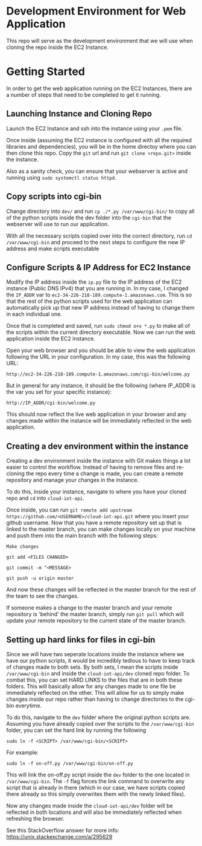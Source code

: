 # Development Environment for Web Application

This repo will serve as the development environment that we will use when cloning the repo inside the EC2 Instance.


# Getting Started

In order to get the web application running on the EC2 Instances, there are a number of steps that need to be completed to get it running.

## Launching Instance and Cloning Repo

Launch the EC2 Instance and ssh into the instance using your `.pem` file.

Once inside (assuming the EC2 instance is configured with all the required libraries and dependencies), you will be in the home directoy where you can then clone this repo. Copy the `git` url and run `git clone <repo.git>` inside the instance.  

Also as a sanity check, you can ensure that your webserver is active and running using `sudo systemctl status httpd`.

## Copy scripts into cgi-bin

Change directory into `dev/` and run `cp ./*.py /var/www/cgi-bin/` to copy all of the python scripts inside the dev folder into the `cgi-bin` that the webserver will use to run our application. 

With all the necessary scripts copied over into the correct directory, run `cd /var/www/cgi-bin` and proceed to the next steps to configure the new IP address and make scripts executable


## Configure Scripts & IP Address for EC2 Instance

Modify the IP address inside the `ip.py` file to the IP address of the EC2 instance (Public DNS IPv4) that you are running in. In my case, I changed the `IP_ADDR` var to `ec2-34-226-218-189.compute-1.amazonaws.com`. This is so that the rest of the python scripts used for the web application can automatically pick up that new IP address instead of having to change them in each individual one.

Once that is completed and saved, run `sudo chmod o+x *.py` to make all of the scripts within the current directory executable. Now we can run the web application inside the EC2 instance.

Open your web browser and you should be able to view the web application following the URL in your configuration. In my case, this was the following URL:

```
http://ec2-34-226-218-189.compute-1.amazonaws.com/cgi-bin/welcome.py
```

But in general for any instance, it should be the following (where IP_ADDR is the var you set for your specific instance):

```
http://IP_ADDR/cgi-bin/welcome.py
```

This should now reflect the live web application in your browser and any changes made within the instance will be immediately reflected in the web application.


## Creating a dev environment within the instance

Creating a dev environment inside the instance with Git makes things a lot easier to control the workflow. Instead of having to remove files and re-cloning the repo every time a change is made, you can create a remote repository and manage your changes in the instance. 

To do this, inside your instance, navigate to where you have your cloned repo and `cd` into `cloud-iot-api`. 

Once inside, you can run `git remote add upstream https://github.com/<USERNAME>/cloud-iot-api.git` where you insert your github username. Now that you have a remote repository set up that is linked to the master branch, you can make changes locally on your machine and push them into the main branch with the following steps:

`Make changes`

`git add <FILES CHANGED>`

`git commit -m "<MESSAGE>`

`git push -u origin master`

And now these changes will be reflected in the master branch for the rest of the team to see the changes.

If someone makes a change to the master branch and your remote repository is 'behind' the master branch, simply run `git pull` which will update your remote repository to the current state of the master branch. 

## Setting up hard links for files in cgi-bin

Since we will have two seperate locations inside the instance where we have our python scripts, it would be incredibly tedious to have to keep track of changes made to both sets. By both sets, I mean the scripts inside `/var/www/cgi-bin` and inside the `cloud-iot-api/dev` cloned repo folder. To combat this, you can set HARD LINKS to the files that are in both these folders. This will basically allow for any changes made to one file be immediately reflected on the other. This will allow for us to simply make changes inside our repo rather than having to change directories to the cgi-bin everytime. 

To do this, navigate to the `dev` folder where the original python scripts are. Assuming you have already copied over the scripts to the `/var/www/cgi-bin` folder, you can set the hard link by running the following

```
sudo ln -f <SCRIPT> /var/www/cgi-bin/<SCRIPT>
```

For example:

```
sudo ln -f on-off.py /var/www/cgi-bin/on-off.py
```

This will link the on-off.py script inside the `dev` folder to the one located in `/var/www/cgi-bin`. The `-f` flag forces the link command to overwrite any script that is already in there (which in our case, we have scripts copied there already so this simply overwrites them with the newly linked files). 

Now any changes made inside the `cloud-iot-api/dev` folder will be reflected in both locations and will also be immediately reflected when refreshing the browser.

See this StackOverflow answer for more info: https://unix.stackexchange.com/a/295629
